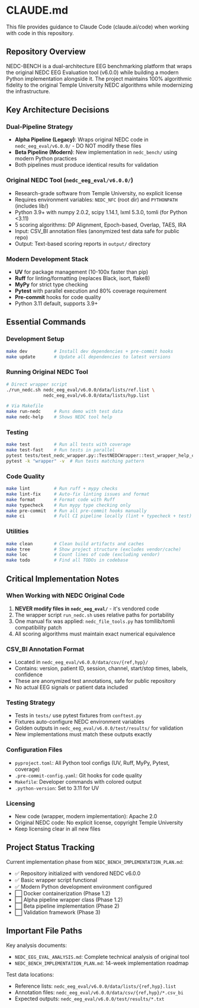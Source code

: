 # CLAUDE.md

This file provides guidance to Claude Code (claude.ai/code) when working with code in this repository.

## Repository Overview

NEDC-BENCH is a dual-architecture EEG benchmarking platform that wraps the original NEDC EEG Evaluation tool (v6.0.0) while building a modern Python implementation alongside it. The project maintains 100% algorithmic fidelity to the original Temple University NEDC algorithms while modernizing the infrastructure.

## Key Architecture Decisions

### Dual-Pipeline Strategy
- **Alpha Pipeline (Legacy)**: Wraps original NEDC code in `nedc_eeg_eval/v6.0.0/` - DO NOT modify these files
- **Beta Pipeline (Modern)**: New implementation in `nedc_bench/` using modern Python practices
- Both pipelines must produce identical results for validation

### Original NEDC Tool (`nedc_eeg_eval/v6.0.0/`)
- Research-grade software from Temple University, no explicit license
- Requires environment variables: `NEDC_NFC` (root dir) and `PYTHONPATH` (includes lib/)
- Python 3.9+ with numpy 2.0.2, scipy 1.14.1, lxml 5.3.0, tomli (for Python <3.11)
- 5 scoring algorithms: DP Alignment, Epoch-based, Overlap, TAES, IRA
- Input: CSV_BI annotation files (anonymized test data safe for public repo)
- Output: Text-based scoring reports in `output/` directory

### Modern Development Stack
- **UV** for package management (10-100x faster than pip)
- **Ruff** for linting/formatting (replaces Black, isort, flake8)
- **MyPy** for strict type checking
- **Pytest** with parallel execution and 80% coverage requirement
- **Pre-commit** hooks for code quality
- Python 3.11 default, supports 3.9+

## Essential Commands

### Development Setup
```bash
make dev          # Install dev dependencies + pre-commit hooks
make update       # Update all dependencies to latest versions
```

### Running Original NEDC Tool
```bash
# Direct wrapper script
./run_nedc.sh nedc_eeg_eval/v6.0.0/data/lists/ref.list \
              nedc_eeg_eval/v6.0.0/data/lists/hyp.list

# Via Makefile
make run-nedc     # Runs demo with test data
make nedc-help    # Shows NEDC tool help
```

### Testing
```bash
make test         # Run all tests with coverage
make test-fast    # Run tests in parallel
pytest tests/test_nedc_wrapper.py::TestNEDCWrapper::test_wrapper_help_command  # Single test
pytest -k "wrapper" -v  # Run tests matching pattern
```

### Code Quality
```bash
make lint         # Run ruff + mypy checks
make lint-fix     # Auto-fix linting issues and format
make format       # Format code with Ruff
make typecheck    # Run mypy type checking only
make pre-commit   # Run all pre-commit hooks manually
make ci           # Full CI pipeline locally (lint + typecheck + test)
```

### Utilities
```bash
make clean        # Clean build artifacts and caches
make tree         # Show project structure (excludes vendor/cache)
make loc          # Count lines of code (excluding vendor)
make todo         # Find all TODOs in codebase
```

## Critical Implementation Notes

### When Working with NEDC Original Code
1. **NEVER modify files in `nedc_eeg_eval/`** - it's vendored code
2. The wrapper script `run_nedc.sh` uses relative paths for portability
3. One manual fix was applied: `nedc_file_tools.py` has tomllib/tomli compatibility patch
4. All scoring algorithms must maintain exact numerical equivalence

### CSV_BI Annotation Format
- Located in `nedc_eeg_eval/v6.0.0/data/csv/{ref,hyp}/`
- Contains: version, patient ID, session, channel, start/stop times, labels, confidence
- These are anonymized test annotations, safe for public repository
- No actual EEG signals or patient data included

### Testing Strategy
- Tests in `tests/` use pytest fixtures from `conftest.py`
- Fixtures auto-configure NEDC environment variables
- Golden outputs in `nedc_eeg_eval/v6.0.0/test/results/` for validation
- New implementations must match these outputs exactly

### Configuration Files
- `pyproject.toml`: All Python tool configs (UV, Ruff, MyPy, Pytest, coverage)
- `.pre-commit-config.yaml`: Git hooks for code quality
- `Makefile`: Developer commands with colored output
- `.python-version`: Set to 3.11 for UV

### Licensing
- New code (wrapper, modern implementation): Apache 2.0
- Original NEDC code: No explicit license, copyright Temple University
- Keep licensing clear in all new files

## Project Status Tracking

Current implementation phase from `NEDC_BENCH_IMPLEMENTATION_PLAN.md`:
- ✅ Repository initialized with vendored NEDC v6.0.0
- ✅ Basic wrapper script functional
- ✅ Modern Python development environment configured
- ⬜ Docker containerization (Phase 1.2)
- ⬜ Alpha pipeline wrapper class (Phase 1.2)
- ⬜ Beta pipeline implementation (Phase 2)
- ⬜ Validation framework (Phase 3)

## Important File Paths

Key analysis documents:
- `NEDC_EEG_EVAL_ANALYSIS.md`: Complete technical analysis of original tool
- `NEDC_BENCH_IMPLEMENTATION_PLAN.md`: 14-week implementation roadmap

Test data locations:
- Reference lists: `nedc_eeg_eval/v6.0.0/data/lists/{ref,hyp}.list`
- Annotation files: `nedc_eeg_eval/v6.0.0/data/csv/{ref,hyp}/*.csv_bi`
- Expected outputs: `nedc_eeg_eval/v6.0.0/test/results/*.txt`